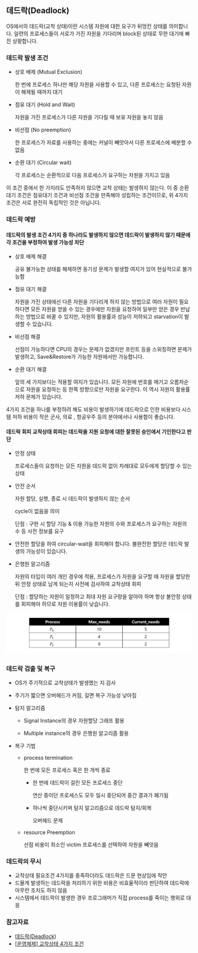 ## 데드락(Deadlock)

OS에서의 데드락(교착 상태)이란 시스템 자원에 대한 요구가 뒤엉킨 상태를 의미합니다. 일련의 프로세스들이 서로가 가진 자원을 기다리며 block된 상태로 무한 대기에 빠진 상황합니다.

### 데드락 발생 조건

- 상호 배제 (Mutual Exclusion)

  한 번에 프로세스 하나만 해당 자원을 사용할 수 있고, 다른 프로세스는 요청된 자원이 해제될 때까지 대기

- 점유 대기 (Hold and Wait)

  자원을 가진 프로세스가 다른 자원을 기다릴 때 보유 자원을 놓지 않음

- 비선점 (No preemption)

  한 프로세스가 자료를 사용하는 중에는 커널이 빼앗아서 다른 프로세스에 배분할 수 없음

- 순환 대기 (Circular wait)

  각 프로세스는 순환적으로 다음 프로세스가 요구하는 자원을 가지고 있음

이 조건 중에서 한 가지라도 만족하지 않으면 교착 상태는 발생하지 않는다. 이 중 순환대기 조건은 점유대기 조건과 비선점 조건을 만족해야 성립하는 조건이므로, 위 4가지 조건은 서로 완전히 독립적인 것은 아닙니다.

### 데드락 예방

#### 데드락의 발생 조건 4가지 중 하나라도 발생하지 않으면 데드락이 발생하지 않기 때문에 각 조건을 부정하여 발생 가능성 차단

- 상호 배제 해결

  공유 불가능한 상태를 해제하면 동기성 문제가 발생할 여지가 있어 현실적으로 불가능함

- 점유 대기 해결

  자원을 가진 상태에선 다른 자원을 기다리게 하지 않는 방법으로 여러 자원이 필요하다면 모든 자원을 얻을 수 있는 경우에만 자원을 요청하여 일부만 얻은 경우 반납하는 방법으로 바꿀 수 있지만, 자원의 활용률과 성능이 저하되고 starvation이 발생할 수 있습니다.

- 비선점 해결

  선점이 가능하다면 CPU의 경우는 문제가 없겠지만 프린트 등을 스위칭하면 문제가 발생하고, Save&Restore가 가능한 자원에서만 가능합니다.

- 순환 대기 해결

  앞의 세 가지보다는 적용할 여지가 있습니다. 모든 자원에 번호를 매기고 오름차순으로 자원을 요청하는 등 한쪽 방향으로만 자원을 요구한다. 이 역시 자원의 활용률 저하 문제가 있습니다.

4가지 조건을 하나를 부정하려 해도 비용이 발생하기에 데드락으로 인한 비용보다 시스템 저하 비용이 작은 군사, 의료 , 항공우주 등의 분야에서나 사용함이 좋습니다.

#### 데드락 회피 교착상태 회피는 데드락을 지원 요청에 대한 잘못된 승인에서 기인한다고 판단

- 안정 상태

  프로세스들이 요청하는 모든 자원을 데드락 없이 차례대로 모두에게 할당할 수 있는 상태

- 안전 순서

  자원 할당, 실행, 종료 시 데드락이 발생하지 않는 순서

  cycle이 없음을 의미

  단점 : 구현 시 할당 기능 & 이용 가능한 자원의 수와 프로세스가 요구하는 자원의 수 등 사전 정보를 요구

- 안전한 할당을 하여 circular-wait을 회피해야 합니다. 불완전한 할당은 데드락 발생의 가능성이 있습니다.

- 은행원 알고리즘

  자원의 타입이 여러 개인 경우에 적용, 프로세스가 자원을 요구할 때 자원을 할당한 뒤 안정 상태로 남게 되는지 사전에 검사하여 교착상태 회피

  단점 : 할당하는 자원이 일정하고 최대 자원 요구량을 알아야 하며 항상 불안정 상태를 회피해야 하므로 자원 이용률이 낮습니다.

![](./dead.png)

### 데드락 검출 및 복구

- OS가 주기적으로 교착상태가 발생했는 지 검사

- 주기가 짧으면 오버헤드가 커짐, 길면 복구 가능성 낮아짐

- 탐지 알고리즘

  - Signal Instance의 경우 자원할당 그래프 활용

  - Multiple instance의 경우 은행원 알고리즘 활용

- 복구 기법

  - process termination

    한 번에 모든 프로세스 혹은 한 개씩 종료

    - 한 번에 데드락이 걸린 모든 프로세스 중단

      연산 중이던 프로세스도 모두 일시 중단되어 중간 결과가 폐기됨

    - 하나씩 중단시키며 탐지 알고리즘으로 데드락 탐지/회복

      오버헤드 문제

  - resource Preemption

    선점 비용이 최소인 victim 프로세스를 선택하여 자원을 빼앗음

### 데드락의 무시

- 교착상태 필요조건 4가지를 충족하더라도 데드락은 드문 현상임에 착안
- 드물게 발생하는 데드락을 처리하기 위한 비용은 비효율적이라 판단하여 데드락에 아무런 조치도 하지 않음
- 시스템에서 데드락이 발생한 경우 프로그래머가 직접 process를 죽이는 행위로 대응

### 참고자료

- [데드락(Deadlock)](https://github.com/esperar/estudy/blob/master/%EC%A0%95%EB%B3%B4%EC%B2%98%EB%A6%AC/%EB%8F%99%EA%B8%B0%ED%99%94.md#%EB%8D%B0%EB%93%9C%EB%9D%BDdeadlock)
- [[운영체제] 교착상태 4가지 조건](https://velog.io/@dl_edge/%EC%9A%B4%EC%98%81%EC%B2%B4%EC%A0%9C-%EA%B5%90%EC%B0%A9%EC%83%81%ED%83%9C-4%EA%B0%80%EC%A7%80-%EC%A1%B0%EA%B1%B4)
